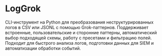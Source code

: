 #  LogGrok
  CLI-инструмент на Python для преобразования неструктурированных логов в CSV или JSONL с помощью Grok-паттернов.
  Поддерживает встроенные, пользовательские и сторонние паттерны, автоматический выбор подходящей схемы, работу с пресетами и фильтрацию полей.
  Подходит для быстрого анализа логов, подготовки данных для SIEM и автоматизации обработки событий.
